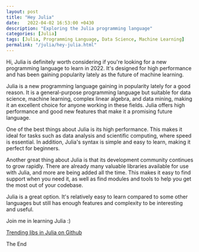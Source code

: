 ```yaml
---
layout: post
title: "Hey Julia"
date:   2022-04-02 16:53:00 +0430
description: "Exploring the Julia programming language"
categories: [Julia]
tags: [Julia, Programming Language, Data Science, Machine Learning]
permalink: "/julia/hey-julia.html"
---
```


Hi, Julia is definitely worth considering if you're looking for a new programming language to learn in 2022. It's designed for high performance and has been gaining popularity lately as the future of machine learning.

Julia is a new programming language gaining in popularity lately for a good reason. It is a general-purpose programming language but suitable for data science, machine learning, complex linear algebra, and data mining, making it an excellent choice for anyone working in these fields. Julia offers high performance and good new features that make it a promising future language.

One of the best things about Julia is its high performance. This makes it ideal for tasks such as data analysis and scientific computing, where speed is essential. In addition, Julia's syntax is simple and easy to learn, making it perfect for beginners.

Another great thing about Julia is that its development community continues to grow rapidly. There are already many valuable libraries available for use with Julia, and more are being added all the time. This makes it easy to find support when you need it, as well as find modules and tools to help you get the most out of your codebase.

Julia is a great option. It's relatively easy to learn compared to some other languages but still has enough features and complexity to be interesting and useful.

Join me in learning Julia :)

[Trending libs in Julia on Github](https://github.com/trending/julia)





The End

